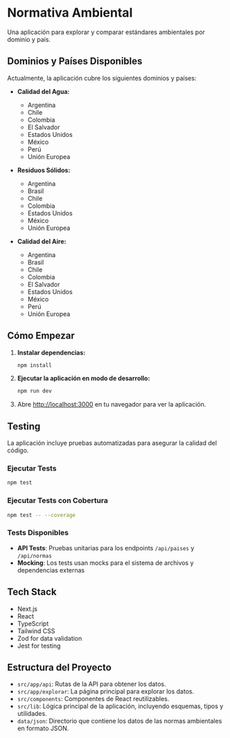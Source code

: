 # Normativa Ambiental

Una aplicación para explorar y comparar estándares ambientales por dominio y país.

## Dominios y Países Disponibles

Actualmente, la aplicación cubre los siguientes dominios y países:

- **Calidad del Agua:**
  - Argentina
  - Chile
  - Colombia
  - El Salvador
  - Estados Unidos
  - México
  - Perú
  - Unión Europea

- **Residuos Sólidos:**
  - Argentina
  - Brasil
  - Chile
  - Colombia
  - Estados Unidos
  - México
  - Unión Europea

- **Calidad del Aire:**
  - Argentina
  - Brasil
  - Chile
  - Colombia
  - El Salvador
  - Estados Unidos
  - México
  - Perú
  - Unión Europea

## Cómo Empezar

1.  **Instalar dependencias:**
    ```bash
    npm install
    ```

2.  **Ejecutar la aplicación en modo de desarrollo:**
    ```bash
    npm run dev
    ```

3.  Abre [http://localhost:3000](http://localhost:3000) en tu navegador para ver la aplicación.

## Testing

La aplicación incluye pruebas automatizadas para asegurar la calidad del código.

### Ejecutar Tests

```bash
npm test
```

### Ejecutar Tests con Cobertura

```bash
npm test -- --coverage
```

### Tests Disponibles

- **API Tests**: Pruebas unitarias para los endpoints `/api/paises` y `/api/normas`
- **Mocking**: Los tests usan mocks para el sistema de archivos y dependencias externas

## Tech Stack

*   Next.js
*   React
*   TypeScript
*   Tailwind CSS
*   Zod for data validation
*   Jest for testing

## Estructura del Proyecto

*   `src/app/api`: Rutas de la API para obtener los datos.
*   `src/app/explorar`: La página principal para explorar los datos.
*   `src/components`: Componentes de React reutilizables.
*   `src/lib`: Lógica principal de la aplicación, incluyendo esquemas, tipos y utilidades.
*   `data/json`: Directorio que contiene los datos de las normas ambientales en formato JSON.
